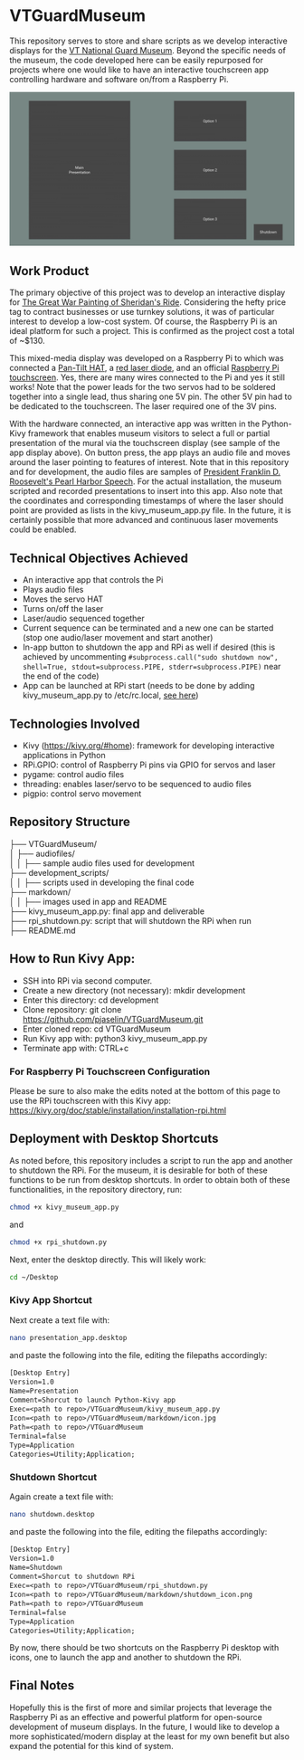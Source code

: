 # VTGuardMuseum
This repository serves to store and share scripts as we develop interactive displays for the [VT National Guard Museum](http://vt.public.ng.mil/Museum/). Beyond the specific needs of the museum, the code developed here can be easily repurposed for projects where one would like to have an interactive touchscreen app controlling hardware and software on/from a Raspberry Pi. 

![screenshot of app](/markdown/app_screenshot.jpeg)

## Work Product
The primary objective of this project was to develop an interactive display for [The Great War Painting of Sheridan's Ride](https://www.burlingtonfreepress.com/story/news/2016/05/30/camp-johnson-museum-spotlights-military-history/85131380/). Considering the hefty price tag to contract businesses or use turnkey solutions, it was of particular interest to develop a low-cost system. Of course, the Raspberry Pi is an ideal platform for such a project. This is confirmed as the project cost a total of ~$130.

This mixed-media display was developed on a Raspberry Pi to which was connected a [Pan-Tilt HAT](https://www.adafruit.com/product/3353), a [red laser diode](https://www.adafruit.com/product/1054), and an official [Raspberry Pi touchscreen](https://www.amazon.com/Raspberry-Pi-7-Touchscreen-Display/dp/B0153R2A9I). Yes, there are many wires connected to the Pi and yes it still works! Note that the power leads for the two servos had to be soldered together into a single lead, thus sharing one 5V pin. The other 5V pin had to be dedicated to the touchscreen. The laser required one of the 3V pins.

With the hardware connected, an interactive app was written in the Python-Kivy framework that enables museum visitors to select a full or partial presentation of the mural via the touchscreen display (see sample of the app display above). On button press, the app plays an audio file and moves around the laser pointing to features of interest. Note that in this repository and for development, the audio files are samples of [President Franklin D. Roosevelt's Pearl Harbor Speech](https://archive.org/details/FDR_Declares_War_19411208). For the actual installation, the museum scripted and recorded presentations to insert into this app. Also note that the coordinates and corresponding timestamps of where the laser should point are provided as lists in the kivy_museum_app.py file. In the future, it is certainly possible that more advanced and continuous laser movements could be enabled.

## Technical Objectives Achieved
 - An interactive app that controls the Pi
 - Plays audio files
 - Moves the servo HAT
 - Turns on/off the laser
 - Laser/audio sequenced together
 - Current sequence can be terminated and a new one can be started (stop one audio/laser movement and start another)
 - In-app button to shutdown the app and RPi as well if desired (this is achieved by uncommenting `#subprocess.call("sudo shutdown now", shell=True, stdout=subprocess.PIPE, stderr=subprocess.PIPE)` near the end of the code)
 - App can be launched at RPi start (needs to be done by adding kivy_museum_app.py to /etc/rc.local, [see here](https://www.dexterindustries.com/howto/run-a-program-on-your-raspberry-pi-at-startup/))

## Technologies Involved
 - Kivy (https://kivy.org/#home): framework for developing interactive applications in Python
 - RPi.GPIO: control of Raspberry Pi pins via GPIO for servos and laser
 - pygame: control audio files
 - threading: enables laser/servo to be sequenced to audio files
 - pigpio: control servo movement
 
## Repository Structure
├── VTGuardMuseum/  
│   ├── audiofiles/  
│   │   ├── sample audio files used for development  
├── development_scripts/  
│   │   ├── scripts used in developing the final code  
├── markdown/  
│   │   ├── images used in app and README  
├── kivy_museum_app.py: final app and deliverable  
├── rpi_shutdown.py: script that will shutdown the RPi when run  
├── README.md  


## How to Run Kivy App:
 - SSH into RPi via second computer.
 - Create a new directory (not necessary): mkdir development
 - Enter this directory: cd development
 - Clone repository: git clone https://github.com/pjaselin/VTGuardMuseum.git
 - Enter cloned repo: cd VTGuardMuseum
 - Run Kivy app with: python3 kivy_museum_app.py
 - Terminate app with: CTRL+c
### For Raspberry Pi Touchscreen Configuration
Please be sure to also make the edits noted at the bottom of this page to use the RPi touchscreen with this Kivy app:
https://kivy.org/doc/stable/installation/installation-rpi.html
 
## Deployment with Desktop Shortcuts
As noted before, this repository includes a script to run the app and another to shutdown the RPi. For the museum, it is desirable for both of these functions to be run from desktop shortcuts. In order to obtain both of these functionalities, in the repository directory, run:
```bash
chmod +x kivy_museum_app.py
```
and 
```bash
chmod +x rpi_shutdown.py
```
Next, enter the desktop directly. This will likely work:
```bash
cd ~/Desktop
```
### Kivy App Shortcut
Next create a text file with:
```bash
nano presentation_app.desktop
```
and paste the following into the file, editing the filepaths accordingly:
```
[Desktop Entry]
Version=1.0
Name=Presentation
Comment=Shorcut to launch Python-Kivy app
Exec=<path to repo>/VTGuardMuseum/kivy_museum_app.py
Icon=<path to repo>/VTGuardMuseum/markdown/icon.jpg
Path=<path to repo>/VTGuardMuseum
Terminal=false
Type=Application
Categories=Utility;Application;
```
### Shutdown Shortcut
Again create a text file with:
```bash
nano shutdown.desktop
```
and paste the following into the file, editing the filepaths accordingly:
```
[Desktop Entry]
Version=1.0
Name=Shutdown
Comment=Shorcut to shutdown RPi
Exec=<path to repo>/VTGuardMuseum/rpi_shutdown.py
Icon=<path to repo>/VTGuardMuseum/markdown/shutdown_icon.png
Path=<path to repo>/VTGuardMuseum
Terminal=false
Type=Application
Categories=Utility;Application;
```
By now, there should be two shortcuts on the Raspberry Pi desktop with icons, one to launch the app and another to shutdown the RPi.

## Final Notes
Hopefully this is the first of more and similar projects that leverage the Raspberry Pi as an effective and powerful platform for open-source development of museum displays. In the future, I would like to develop a more sophisticated/modern display at the least for my own benefit but also expand the potential for this kind of system.
